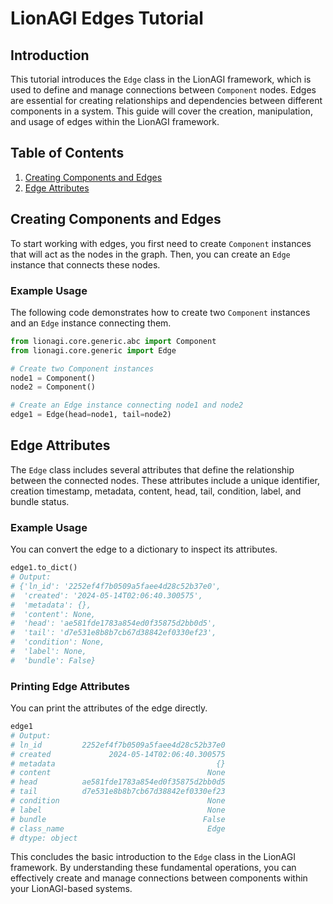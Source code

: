 
# LionAGI Edges Tutorial

## Introduction

This tutorial introduces the `Edge` class in the LionAGI framework, which is used to define and manage connections between `Component` nodes. Edges are essential for creating relationships and dependencies between different components in a system. This guide will cover the creation, manipulation, and usage of edges within the LionAGI framework.

## Table of Contents

1. [Creating Components and Edges](#creating-components-and-edges)
2. [Edge Attributes](#edge-attributes)

## Creating Components and Edges

To start working with edges, you first need to create `Component` instances that will act as the nodes in the graph. Then, you can create an `Edge` instance that connects these nodes.

### Example Usage

The following code demonstrates how to create two `Component` instances and an `Edge` instance connecting them.

```python
from lionagi.core.generic.abc import Component
from lionagi.core.generic import Edge

# Create two Component instances
node1 = Component()
node2 = Component()

# Create an Edge instance connecting node1 and node2
edge1 = Edge(head=node1, tail=node2)
```

## Edge Attributes

The `Edge` class includes several attributes that define the relationship between the connected nodes. These attributes include a unique identifier, creation timestamp, metadata, content, head, tail, condition, label, and bundle status.

### Example Usage

You can convert the edge to a dictionary to inspect its attributes.

```python
edge1.to_dict()
# Output:
# {'ln_id': '2252ef4f7b0509a5faee4d28c52b37e0',
#  'created': '2024-05-14T02:06:40.300575',
#  'metadata': {},
#  'content': None,
#  'head': 'ae581fde1783a854ed0f35875d2bb0d5',
#  'tail': 'd7e531e8b8b7cb67d38842ef0330ef23',
#  'condition': None,
#  'label': None,
#  'bundle': False}
```

### Printing Edge Attributes

You can print the attributes of the edge directly.

```python
edge1
# Output:
# ln_id         2252ef4f7b0509a5faee4d28c52b37e0
# created             2024-05-14T02:06:40.300575
# metadata                                    {}
# content                                   None
# head          ae581fde1783a854ed0f35875d2bb0d5
# tail          d7e531e8b8b7cb67d38842ef0330ef23
# condition                                 None
# label                                     None
# bundle                                   False
# class_name                                Edge
# dtype: object
```

This concludes the basic introduction to the `Edge` class in the LionAGI framework. By understanding these fundamental operations, you can effectively create and manage connections between components within your LionAGI-based systems.
